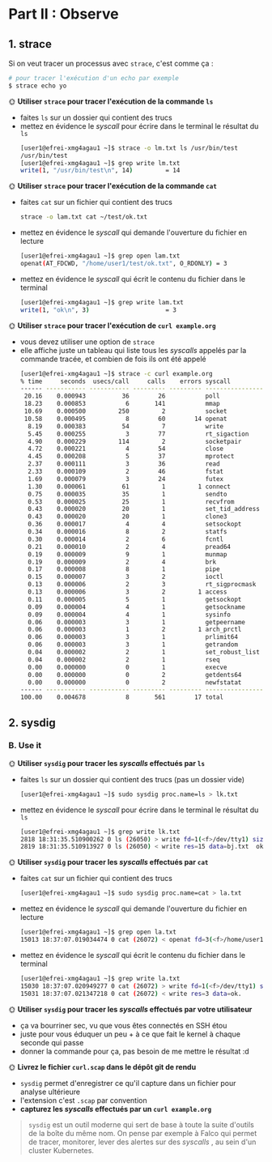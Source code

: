 # Part II : Observe

## 1. strace

Si on veut tracer un processus avec `strace`, c'est comme ça :

```bash
# pour tracer l'exécution d'un echo par exemple
$ strace echo yo
```

🌞 **Utiliser `strace` pour tracer l'exécution de la commande `ls`**

- faites `ls` sur un dossier qui contient des trucs
- mettez en évidence le *syscall* pour écrire dans le terminal le résultat du `ls`
  ```bash
  [user1@efrei-xmg4agau1 ~]$ strace -o lm.txt ls /usr/bin/test
  /usr/bin/test
  [user1@efrei-xmg4agau1 ~]$ grep write lm.txt
  write(1, "/usr/bin/test\n", 14)         = 14
  ```
  
🌞 **Utiliser `strace` pour tracer l'exécution de la commande `cat`**

- faites `cat` sur un fichier qui contient des trucs
  ```bash
  strace -o lam.txt cat ~/test/ok.txt
  ```
- mettez en évidence le *syscall* qui demande l'ouverture du fichier en lecture
  ```bash
  [user1@efrei-xmg4agau1 ~]$ grep open lam.txt
  openat(AT_FDCWD, "/home/user1/test/ok.txt", O_RDONLY) = 3
  ```
- mettez en évidence le *syscall* qui écrit le contenu du fichier dans le terminal
  ```bash
  [user1@efrei-xmg4agau1 ~]$ grep write lam.txt
  write(1, "ok\n", 3)                     = 3
  ```

🌞 **Utiliser `strace` pour tracer l'exécution de `curl example.org`**

- vous devez utiliser une option de `strace`
- elle affiche juste un tableau qui liste tous les *syscalls*  appelés par la commande tracée, et combien de fois ils ont été appelé
  ```bash
  [user1@efrei-xmg4agau1 ~]$ strace -c curl example.org
  % time     seconds  usecs/call     calls    errors syscall
  ------ ----------- ----------- --------- --------- ----------------
   20.16    0.000943          36        26           poll
   18.23    0.000853           6       141           mmap
   10.69    0.000500         250         2           socket
   10.58    0.000495           8        60        14 openat
    8.19    0.000383          54         7           write
    5.45    0.000255           3        77           rt_sigaction
    4.90    0.000229         114         2           socketpair
    4.72    0.000221           4        54           close
    4.45    0.000208           5        37           mprotect
    2.37    0.000111           3        36           read
    2.33    0.000109           2        46           fstat
    1.69    0.000079           3        24           futex
    1.30    0.000061          61         1         1 connect
    0.75    0.000035          35         1           sendto
    0.53    0.000025          25         1           recvfrom
    0.43    0.000020          20         1           set_tid_address
    0.43    0.000020          20         1           clone3
    0.36    0.000017           4         4           setsockopt
    0.34    0.000016           8         2           statfs
    0.30    0.000014           2         6           fcntl
    0.21    0.000010           2         4           pread64
    0.19    0.000009           9         1           munmap
    0.19    0.000009           2         4           brk
    0.17    0.000008           8         1           pipe
    0.15    0.000007           3         2           ioctl
    0.13    0.000006           2         3           rt_sigprocmask
    0.13    0.000006           3         2         1 access
    0.11    0.000005           5         1           getsockopt
    0.09    0.000004           4         1           getsockname
    0.09    0.000004           4         1           sysinfo
    0.06    0.000003           3         1           getpeername
    0.06    0.000003           1         2         1 arch_prctl
    0.06    0.000003           3         1           prlimit64
    0.06    0.000003           3         1           getrandom
    0.04    0.000002           2         1           set_robust_list
    0.04    0.000002           2         1           rseq
    0.00    0.000000           0         1           execve
    0.00    0.000000           0         2           getdents64
    0.00    0.000000           0         2           newfstatat
  ------ ----------- ----------- --------- --------- ----------------
  100.00    0.004678           8       561        17 total
  ```

## 2. sysdig

### B. Use it

🌞 **Utiliser `sysdig` pour tracer les *syscalls*  effectués par `ls`**

- faites `ls` sur un dossier qui contient des trucs (pas un dossier vide)
  ```bash
  [user1@efrei-xmg4agau1 ~]$ sudo sysdig proc.name=ls > lk.txt
  ```
- mettez en évidence le *syscall* pour écrire dans le terminal le résultat du `ls`
  ```bash
  [user1@efrei-xmg4agau1 ~]$ grep write lk.txt
  2818 18:31:35.510900262 0 ls (26050) > write fd=1(<f>/dev/tty1) size=15
  2819 18:31:35.510913927 0 ls (26050) < write res=15 data=bj.txt  ok.txt.
  ```
  
🌞 **Utiliser `sysdig` pour tracer les *syscalls*  effectués par `cat`**

- faites `cat` sur un fichier qui contient des trucs
  ```bash
  [user1@efrei-xmg4agau1 ~]$ sudo sysdig proc.name=cat > la.txt
  ```
- mettez en évidence le *syscall* qui demande l'ouverture du fichier en lecture
  ```bash
  [user1@efrei-xmg4agau1 ~]$ grep open la.txt
  15013 18:37:07.019034474 0 cat (26072) < openat fd=3(<f>/home/user1/test/ok.txt) dirfd=-100(AT_FDCWD) name=ok.txt(/home/user1/test/ok.txt) flags=1(O_RDONLY) mode=0 dev=FD00 ino=13450078
  ```
- mettez en évidence le *syscall* qui écrit le contenu du fichier dans le terminal
  ```bash
  [user1@efrei-xmg4agau1 ~]$ grep write la.txt
  15030 18:37:07.020949277 0 cat (26072) > write fd=1(<f>/dev/tty1) size=3
  15031 18:37:07.021347218 0 cat (26072) < write res=3 data=ok.
  ```

🌞 **Utiliser `sysdig` pour tracer les *syscalls*  effectués par votre utilisateur**

- ça va bourriner sec, vu que vous êtes connectés en SSH étou
- juste pour vous éduquer un peu + à ce que fait le kernel à chaque seconde qui passe
- donner la commande pour ça, pas besoin de me mettre le résultat :d

🌞 **Livrez le fichier `curl.scap` dans le dépôt git de rendu**

- `sysdig` permet d'enregistrer ce qu'il capture dans un fichier pour analyse ultérieure
- l'extension c'est `.scap` par convention
- **capturez les *syscalls*  effectués par un `curl example.org`**

> `sysdig` est un outil moderne qui sert de base à toute la suite d'outils de la boîte du même nom. On pense par exemple à Falco qui permet de tracer, monitorer, lever des alertes sur des *syscalls* , au sein d'un cluster Kubernetes.
